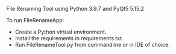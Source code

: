 File Renaming Tool using Python 3.9.7 and PyQt5 5.15.2 


To run FileRenameApp:

- Create a Python virtual environment.
- Install the requirements in requirements.txt.
- Run FileRenameTool.py from commandline or in IDE of choice. 

